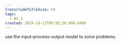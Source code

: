 ```yaml
---
transcludeTitleSize: h4
tags:
  - B1.3
created: 2024-10-21T09:02:20.000-0400
---
```

use the input-process-output model to solve problems.